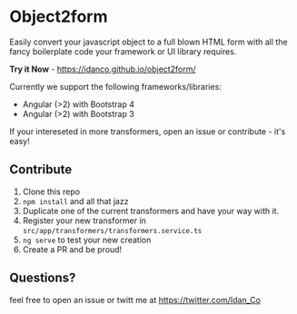 # Object2form

Easily convert your javascript object to a full blown HTML form with all the fancy boilerplate code your framework or UI library requires.

**Try it Now** - https://idanco.github.io/object2form/

Currently we support the following frameworks/libraries:
- Angular (>2) with Bootstrap 4
- Angular (>2) with Bootstrap 3

If your intereseted in more transformers, open an issue or contribute - it's easy!

## Contribute

1. Clone this repo
2. `npm install` and all that jazz
3. Duplicate one of the current transformers and have your way with it.
4. Register your new transformer in `src/app/transformers/transformers.service.ts`
5. `ng serve` to test your new creation
6. Create a PR and be proud!

## Questions?

feel free to open an issue or twitt me at https://twitter.com/Idan_Co
